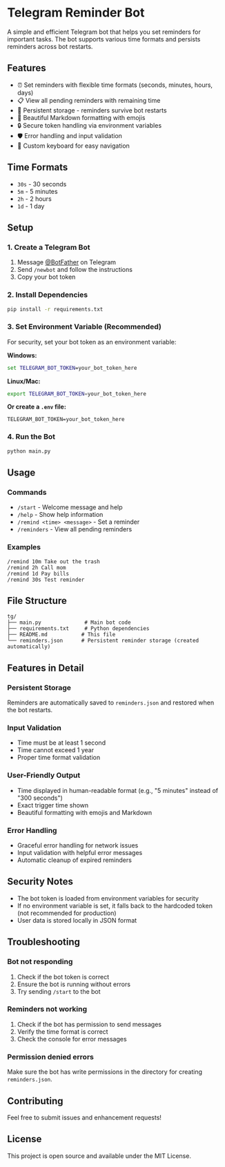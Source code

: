 # Telegram Reminder Bot

A simple and efficient Telegram bot that helps you set reminders for important tasks. The bot supports various time formats and persists reminders across bot restarts.

## Features

- ⏰ Set reminders with flexible time formats (seconds, minutes, hours, days)
- 📋 View all pending reminders with remaining time
- 💾 Persistent storage - reminders survive bot restarts
- 🎨 Beautiful Markdown formatting with emojis
- 🔒 Secure token handling via environment variables
- 🛡️ Error handling and input validation
- 📱 Custom keyboard for easy navigation

## Time Formats

- `30s` - 30 seconds
- `5m` - 5 minutes  
- `2h` - 2 hours
- `1d` - 1 day

## Setup

### 1. Create a Telegram Bot

1. Message [@BotFather](https://t.me/botfather) on Telegram
2. Send `/newbot` and follow the instructions
3. Copy your bot token

### 2. Install Dependencies

```bash
pip install -r requirements.txt
```

### 3. Set Environment Variable (Recommended)

For security, set your bot token as an environment variable:

**Windows:**
```cmd
set TELEGRAM_BOT_TOKEN=your_bot_token_here
```

**Linux/Mac:**
```bash
export TELEGRAM_BOT_TOKEN=your_bot_token_here
```

**Or create a `.env` file:**
```
TELEGRAM_BOT_TOKEN=your_bot_token_here
```

### 4. Run the Bot

```bash
python main.py
```

## Usage

### Commands

- `/start` - Welcome message and help
- `/help` - Show help information
- `/remind <time> <message>` - Set a reminder
- `/reminders` - View all pending reminders

### Examples

```
/remind 10m Take out the trash
/remind 2h Call mom
/remind 1d Pay bills
/remind 30s Test reminder
```

## File Structure

```
tg/
├── main.py              # Main bot code
├── requirements.txt     # Python dependencies
├── README.md           # This file
└── reminders.json      # Persistent reminder storage (created automatically)
```

## Features in Detail

### Persistent Storage
Reminders are automatically saved to `reminders.json` and restored when the bot restarts.

### Input Validation
- Time must be at least 1 second
- Time cannot exceed 1 year
- Proper time format validation

### User-Friendly Output
- Time displayed in human-readable format (e.g., "5 minutes" instead of "300 seconds")
- Exact trigger time shown
- Beautiful formatting with emojis and Markdown

### Error Handling
- Graceful error handling for network issues
- Input validation with helpful error messages
- Automatic cleanup of expired reminders

## Security Notes

- The bot token is loaded from environment variables for security
- If no environment variable is set, it falls back to the hardcoded token (not recommended for production)
- User data is stored locally in JSON format

## Troubleshooting

### Bot not responding
1. Check if the bot token is correct
2. Ensure the bot is running without errors
3. Try sending `/start` to the bot

### Reminders not working
1. Check if the bot has permission to send messages
2. Verify the time format is correct
3. Check the console for error messages

### Permission denied errors
Make sure the bot has write permissions in the directory for creating `reminders.json`.

## Contributing

Feel free to submit issues and enhancement requests!

## License

This project is open source and available under the MIT License. 